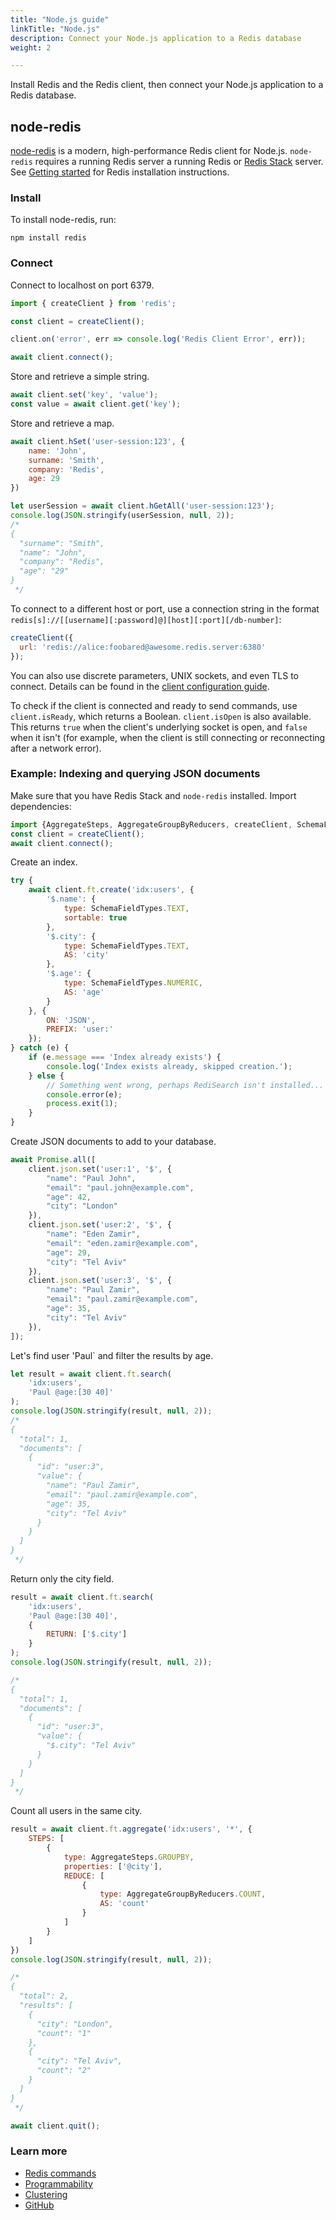```yaml
---
title: "Node.js guide"
linkTitle: "Node.js"
description: Connect your Node.js application to a Redis database
weight: 2

---
```


Install Redis and the Redis client, then connect your Node.js application to a Redis database. 

## node-redis

[node-redis](https://github.com/redis/node-redis) is a modern, high-performance Redis client for Node.js.
`node-redis` requires a running Redis server a running Redis or [Redis Stack](https://redis.io/docs/stack/get-started/install/) server. See [Getting started](/docs/getting-started/) for Redis installation instructions.

### Install

To install node-redis, run:

```
npm install redis
```

### Connect

Connect to localhost on port 6379. 

```js
import { createClient } from 'redis';

const client = createClient();

client.on('error', err => console.log('Redis Client Error', err));

await client.connect();
```

Store and retrieve a simple string.

```js
await client.set('key', 'value');
const value = await client.get('key');
```

Store and retrieve a map.

```js
await client.hSet('user-session:123', {
    name: 'John',
    surname: 'Smith',
    company: 'Redis',
    age: 29
})

let userSession = await client.hGetAll('user-session:123');
console.log(JSON.stringify(userSession, null, 2));
/*
{
  "surname": "Smith",
  "name": "John",
  "company": "Redis",
  "age": "29"
}
 */
```

To connect to a different host or port, use a connection string in the format `redis[s]://[[username][:password]@][host][:port][/db-number]`:

```js
createClient({
  url: 'redis://alice:foobared@awesome.redis.server:6380'
});
```
You can also use discrete parameters, UNIX sockets, and even TLS to connect. Details can be found in the [client configuration guide](https://redis.js.org/docs/client-configuration.md).

To check if the client is connected and ready to send commands, use `client.isReady`, which returns a Boolean. `client.isOpen` is also available. This returns `true` when the client's underlying socket is open, and `false` when it isn't (for example, when the client is still connecting or reconnecting after a network error).

### Example: Indexing and querying JSON documents

Make sure that you have Redis Stack and `node-redis` installed. Import dependencies:

```js
import {AggregateSteps, AggregateGroupByReducers, createClient, SchemaFieldTypes} from 'redis';
const client = createClient();
await client.connect();
```

Create an index.

```js
try {
    await client.ft.create('idx:users', {
        '$.name': {
            type: SchemaFieldTypes.TEXT,
            sortable: true
        },
        '$.city': {
            type: SchemaFieldTypes.TEXT,
            AS: 'city'
        },
        '$.age': {
            type: SchemaFieldTypes.NUMERIC,
            AS: 'age'
        }
    }, {
        ON: 'JSON',
        PREFIX: 'user:'
    });
} catch (e) {
    if (e.message === 'Index already exists') {
        console.log('Index exists already, skipped creation.');
    } else {
        // Something went wrong, perhaps RediSearch isn't installed...
        console.error(e);
        process.exit(1);
    }
}
```

Create JSON documents to add to your database.

```js
await Promise.all([
    client.json.set('user:1', '$', {
        "name": "Paul John",
        "email": "paul.john@example.com",
        "age": 42,
        "city": "London"
    }),
    client.json.set('user:2', '$', {
        "name": "Eden Zamir",
        "email": "eden.zamir@example.com",
        "age": 29,
        "city": "Tel Aviv"
    }),
    client.json.set('user:3', '$', {
        "name": "Paul Zamir",
        "email": "paul.zamir@example.com",
        "age": 35,
        "city": "Tel Aviv"
    }),
]);
```

Let's find user 'Paul` and filter the results by age.

```js
let result = await client.ft.search(
    'idx:users',
    'Paul @age:[30 40]'
);
console.log(JSON.stringify(result, null, 2));
/*
{
  "total": 1,
  "documents": [
    {
      "id": "user:3",
      "value": {
        "name": "Paul Zamir",
        "email": "paul.zamir@example.com",
        "age": 35,
        "city": "Tel Aviv"
      }
    }
  ]
}
 */
```

Return only the city field.

```js
result = await client.ft.search(
    'idx:users',
    'Paul @age:[30 40]',
    {
        RETURN: ['$.city']
    }
);
console.log(JSON.stringify(result, null, 2));

/*
{
  "total": 1,
  "documents": [
    {
      "id": "user:3",
      "value": {
        "$.city": "Tel Aviv"
      }
    }
  ]
}
 */
```
 
Count all users in the same city.

```js
result = await client.ft.aggregate('idx:users', '*', {
    STEPS: [
        {
            type: AggregateSteps.GROUPBY,
            properties: ['@city'],
            REDUCE: [
                {
                    type: AggregateGroupByReducers.COUNT,
                    AS: 'count'
                }
            ]
        }
    ]
})
console.log(JSON.stringify(result, null, 2));

/*
{
  "total": 2,
  "results": [
    {
      "city": "London",
      "count": "1"
    },
    {
      "city": "Tel Aviv",
      "count": "2"
    }
  ]
}
 */

await client.quit();
```

### Learn more

* [Redis commands](https://redis.js.org/#node-redis-usage-redis-commands)
* [Programmability](https://redis.js.org/#node-redis-usage-programmability)
* [Clustering](https://redis.js.org/#node-redis-usage-clustering)
* [GitHub](https://github.com/redis/node-redis)
 
